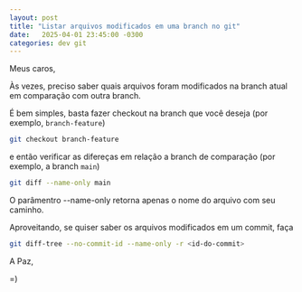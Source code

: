 ```yaml
---
layout: post
title: "Listar arquivos modificados em uma branch no git"
date:   2025-04-01 23:45:00 -0300
categories: dev git
---
```


Meus caros,

Às vezes, preciso saber quais arquivos foram modificados na branch atual em comparação com outra branch. 

É bem simples, basta fazer checkout na branch que você deseja (por exemplo, `branch-feature`)

```bash
git checkout branch-feature
```
e então verificar as difereças em relação a branch de comparação (por exemplo, a branch `main`) 

```bash
git diff --name-only main
```

O parâmentro --name-only retorna apenas o nome do arquivo com seu caminho.

Aproveitando, se quiser saber os arquivos modificados em um commit, faça 

```bash
git diff-tree --no-commit-id --name-only -r <id-do-commit>
```

A Paz,

=)